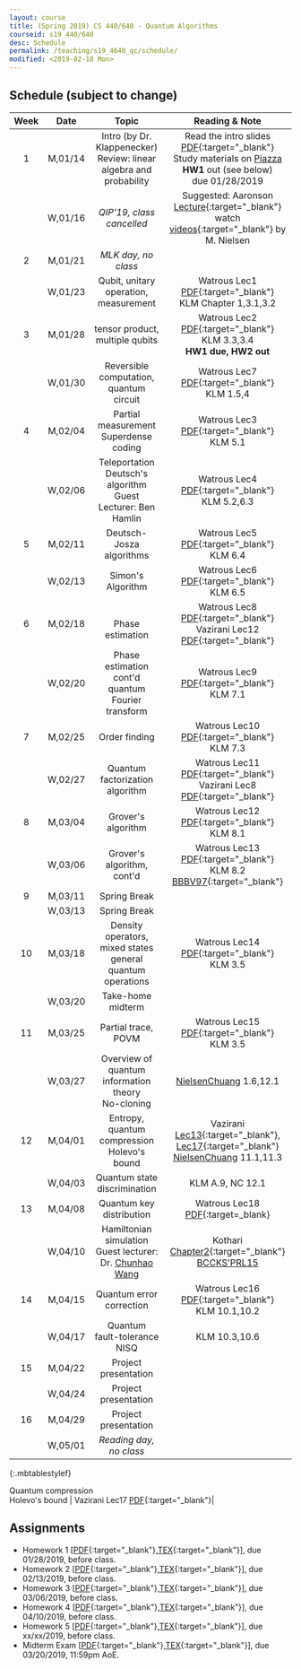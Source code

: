 ```yaml
---
layout: course
title: (Spring 2019) CS 440/640 - Quantum Algorithms
courseid: s19 440/640
desc: Schedule
permalink: /teaching/s19_4640_qc/schedule/
modified: <2019-02-18 Mon>
---
```


## Schedule (subject to change)

| Week | Date  | Topic | Reading & Note |
|:-----:| :---------: |:----------:|:-----:|
|1| M,01/14  | Intro (by Dr. Klappenecker) <br> Review: linear algebra and probability | Read the intro slides [PDF]({{base}}/teaching/s19_4640_qc/s19_qc_lec1_intro.pdf){:target="_blank"} <br> Study materials on [Piazza](https://piazza.com/tamu/spring2019/csce440640) <br> **HW1** out (see below) <br> due 01/28/2019 |
|| W,01/16 | *QIP'19, class cancelled* | Suggested: Aaronson [Lecture](http://www.scottaaronson.com/democritus/lec9.html){:target="_blank"} <br> watch [videos](http://michaelnielsen.org/blog/quantum-computing-for-the-determined/){:target="_blank"} by M. Nielsen |
|2| M,01/21 | *MLK day, no class* || 
|| W,01/23 | Qubit, unitary operation, measurement | Watrous Lec1 [PDF](https://cs.uwaterloo.ca/~watrous/CPSC519/LectureNotes/01.pdf){:target="_blank"} <br> KLM Chapter 1,3.1,3.2 |
|3| M,01/28| tensor product, multiple qubits | Watrous Lec2 [PDF](https://cs.uwaterloo.ca/~watrous/CPSC519/LectureNotes/02.pdf){:target="_blank"} <br> KLM 3.3,3.4 <br> **HW1 due, HW2 out** | 
|| W,01/30 | Reversible computation, quantum circuit | Watrous Lec7 [PDF](https://cs.uwaterloo.ca/~watrous/CPSC519/LectureNotes/07.pdf){:target="_blank"} <br> KLM 1.5,4 |
|4| M,02/04 | Partial measurement <br> Superdense coding | Watrous Lec3 [PDF](https://cs.uwaterloo.ca/~watrous/CPSC519/LectureNotes/03.pdf){:target="_blank"} <br> KLM 5.1| 
|| W,02/06 | Teleportation <br> Deutsch's algorithm <br> Guest Lecturer: Ben Hamlin | Watrous Lec4 [PDF](https://cs.uwaterloo.ca/~watrous/CPSC519/LectureNotes/04.pdf){:target="_blank"} <br> KLM 5.2,6.3|
|5| M,02/11| Deutsch-Josza algorithms | Watrous Lec5 [PDF](https://cs.uwaterloo.ca/~watrous/CPSC519/LectureNotes/05.pdf){:target="_blank"} <br> KLM 6.4 |
|| W,02/13 | Simon's Algorithm | Watrous Lec6 [PDF](https://cs.uwaterloo.ca/~watrous/CPSC519/LectureNotes/06.pdf){:target="_blank"} <br> KLM 6.5|
|6| M,02/18 |  <br> Phase estimation | Watrous Lec8 [PDF](https://cs.uwaterloo.ca/~watrous/CPSC519/LectureNotes/08.pdf){:target="_blank"} <br> Vazirani Lec12 [PDF](https://people.eecs.berkeley.edu/~vazirani/s07quantum/notes/phase.pdf){:target="_blank"}|
||W,02/20 | Phase estimation cont'd <br> quantum Fourier transform | Watrous Lec9 [PDF](https://cs.uwaterloo.ca/~watrous/CPSC519/LectureNotes/09.pdf){:target="_blank"} <br> KLM 7.1|
|7| M,02/25 | Order finding | Watrous Lec10 [PDF](https://cs.uwaterloo.ca/~watrous/CPSC519/LectureNotes/10.pdf){:target="_blank"} <br> KLM 7.3 | 
||W,02/27 | Quantum factorization algorithm | Watrous Lec11 [PDF](https://cs.uwaterloo.ca/~watrous/CPSC519/LectureNotes/11.pdf){:target="_blank"} <br> Vazirani Lec8 [PDF](https://people.eecs.berkeley.edu/~vazirani/s07quantum/notes/factoring1.pdf){:target="_blank"} | 
|8| M,03/04 |Grover's algorithm | Watrous Lec12 [PDF](https://cs.uwaterloo.ca/~watrous/CPSC519/LectureNotes/12.pdf){:target="_blank"} <br> KLM 8.1|
|| W,03/06 | Grover's algorithm, cont'd | Watrous Lec13 [PDF](https://cs.uwaterloo.ca/~watrous/CPSC519/LectureNotes/13.pdf){:target="_blank"} <br> KLM 8.2 <br> [BBBV97](https://arxiv.org/pdf/quant-ph/9701001.pdf){:target="_blank"} |
|9|M,03/11 | Spring Break | |
|| W,03/13 | Spring Break | |
|10| M,03/18 | Density operators, mixed states <br> general quantum operations | Watrous Lec14 [PDF](https://cs.uwaterloo.ca/~watrous/CPSC519/LectureNotes/14.pdf){:target="_blank"} <br> KLM 3.5 |
||W,03/20| Take-home midterm | |
|11| M,03/25 |Partial trace, POVM |  Watrous Lec15 [PDF](https://cs.uwaterloo.ca/~watrous/CPSC519/LectureNotes/15.pdf){:target="_blank"} <br> KLM 3.5 | 
|| W,03/27 | Overview of quantum information theory <br> No-cloning |[NielsenChuang](https://libcat.tamu.edu/vwebv/holdingsInfo?bibId=3860234) 1.6,12.1|
|12| M,04/01| Entropy, quantum compression <br> Holevo's bound | Vazirani [Lec13](https://people.eecs.berkeley.edu/~vazirani/s07quantum/notes/qinfo.pdf){:target="_blank"}, [Lec17](https://people.eecs.berkeley.edu/~vazirani/s07quantum/notes/lec17/lec17.pdf){:target="_blank"} <br> [NielsenChuang](https://libcat.tamu.edu/vwebv/holdingsInfo?bibId=3860234) 11.1,11.3|
|| W,04/03 | Quantum state discrimination | KLM A.9, NC 12.1 |
|13| M,04/08 | Quantum key distribution |Watrous Lec18 [PDF](https://cs.uwaterloo.ca/~watrous/LectureNotes/CPSC519.Winter2006/18.pdf){:target=_blank}|
|| W,04/10 |Hamiltonian simulation <br> Guest lecturer: Dr. [Chunhao Wang](https://www.chunhaowang.com/) | Kothari [Chapter2](https://uwspace.uwaterloo.ca/bitstream/handle/10012/8625/Kothari_Robin.pdf){:target="_blank"} <br> [BCCKS'PRL15](https://arxiv.org/abs/1412.4687)|
|14| M,04/15 | Quantum error correction |  Watrous Lec16 [PDF](https://cs.uwaterloo.ca/~watrous/CPSC519/LectureNotes/16.pdf){:target="_blank"} <br> KLM 10.1,10.2 | 
||W,04/17 |   Quantum fault-tolerance <br> NISQ | KLM 10.3,10.6 <br> |
|15 | M,04/22 | Project presentation | |
||W,04/24 | Project presentation | |
|16 | M,04/29 | Project presentation | |
| | W,05/01 | *Reading day, no class* | |
{:.mbtablestylef}


Quantum compression <br> Holevo's bound | Vazirani Lec17 [PDF](https://people.eecs.berkeley.edu/~vazirani/s07quantum/notes/lec17/lec17.pdf){:target="_blank"}|
## Assignments

*  Homework 1 [[PDF]({{base}}/teaching/s19_4640_qc/s19_4640_hw1.pdf){:target="_blank"},[TEX]({{base}}/teaching/s19_4640_qc/s19_4640_hw1.tex){:target="_blank"}], due 01/28/2019, before class. 
*  Homework 2 [[PDF]({{base}}/teaching/s19_4640_qc/s19_4640_hw2.pdf){:target="_blank"},[TEX]({{base}}/teaching/s19_4640_qc/s19_4640_hw2.tex){:target="_blank"}], due 02/13/2019, before class. 
*  Homework 3
   [[PDF]({{base}}/teaching/s19_4640_qc/s19_4640_hw3.pdf){:target="_blank"},[TEX]({{base}}/teaching/s19_4640_qc/s19_4640_hw3.tex){:target="_blank"}],
   due 03/06/2019, before class.
*  Homework 4 [[PDF]({{base}}/teaching/s19_4640_qc/s19_4640_hw4.pdf){:target="_blank"},[TEX]({{base}}/teaching/s19_4640_qc/s19_4640_hw4.tex){:target="_blank"}], due 04/10/2019, before class. 
*  Homework 5 [[PDF]({{base}}/teaching/s19_4640_qc/s19_4640_hw5.pdf){:target="_blank"},[TEX]({{base}}/teaching/s19_4640_qc/s19_4640_hw5.tex){:target="_blank"}], due xx/xx/2019, before class. 
*  Midterm Exam [[PDF]({{base}}/teaching/s19_4640_qc/s19_qc_midterm.pdf){:target="_blank"},[TEX]({{base}}/teaching/s19_4640_qc/s19_qc_midterm.tex){:target="_blank"}], due 03/20/2019, 11:59pm AoE.
